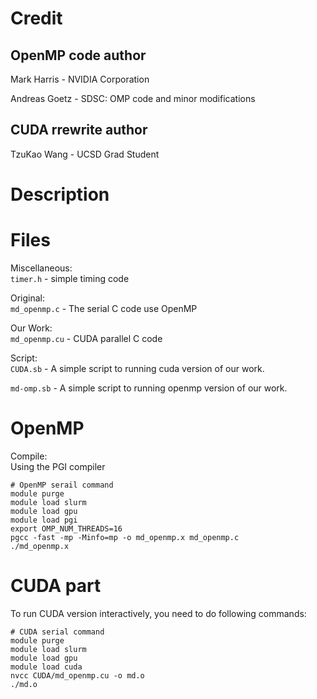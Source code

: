# Credit

## OpenMP code author

Mark Harris - NVIDIA Corporation

Andreas Goetz - SDSC: OMP code and minor modifications

## CUDA rrewrite author

TzuKao Wang - UCSD Grad Student

# Description


# Files

Miscellaneous:  
`timer.h` - simple timing code

Original:  
`md_openmp.c`   - The serial C code use OpenMP 

Our Work:  
`md_openmp.cu`   - CUDA parallel C code  

Script:  
`CUDA.sb` - A simple script to running cuda version of our work.

`md-omp.sb` - A simple script to running openmp version of our work.
# OpenMP
Compile:  
Using the PGI compiler

    # OpenMP serail command
    module purge
    module load slurm
    module load gpu
    module load pgi
    export OMP_NUM_THREADS=16
    pgcc -fast -mp -Minfo=mp -o md_openmp.x md_openmp.c
    ./md_openmp.x

# CUDA part
To run CUDA version interactively, you need to do following commands: 

    # CUDA serial command
    module purge
    module load slurm
    module load gpu
    module load cuda
    nvcc CUDA/md_openmp.cu -o md.o
    ./md.o

